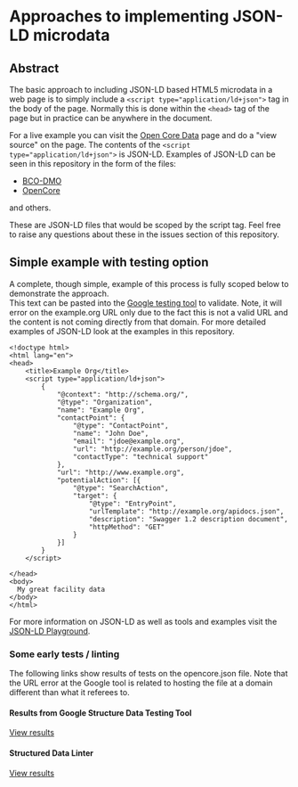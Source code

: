 # Approaches to implementing JSON-LD microdata

## Abstract

The basic approach to including JSON-LD based HTML5 microdata in a web page is to simply
include a ``` <script type="application/ld+json"> ``` tag in the body of the page. 
Normally this is done within the ```<head>``` tag of the page but in practice can be anywhere in the 
document.

For a live example you can visit the [Open Core Data](http://opencoredata.org) page and 
do a "view source" on the page.  The contents of the ``` <script type="application/ld+json"> ```
is JSON-LD.  Examples of JSON-LD can be seen in this repository in the form of
the files:

* [BCO-DMO](https://github.com/fils/CDFRegistryWG/blob/master/bcodmo.json)  
* [OpenCore](https://github.com/fils/CDFRegistryWG/blob/master/opencore.json)  

and others.

These are JSON-LD files that would be scoped by the script tag.  Feel free to raise any questions
about these in the issues section of this repository.  

## Simple example with testing option

A complete, though simple, example of this process is fully scoped below to demonstrate the approach.  
This text can be pasted into the 
[Google testing tool](https://search.google.com/structured-data/testing-tool) to validate.  Note, it will error on the example.org URL only due to the fact this is not a valid URL and the content is not coming 
directly from that domain.   For more detailed examples of JSON-LD look at the examples in this repository.


```
<!doctype html>
<html lang="en">
<head>
    <title>Example Org</title>
    <script type="application/ld+json">
        {
            "@context": "http://schema.org/",
            "@type": "Organization",
            "name": "Example Org",
            "contactPoint": {
                "@type": "ContactPoint",
                "name": "John Doe",
                "email": "jdoe@example.org",
                "url": "http://example.org/person/jdoe",
                "contactType": "technical support"
            },
            "url": "http://www.example.org",
            "potentialAction": [{
                "@type": "SearchAction",
                "target": {
                    "@type": "EntryPoint",
                    "urlTemplate": "http://example.org/apidocs.json",
                    "description": "Swagger 1.2 description document",
                    "httpMethod": "GET"
                }
            }]
        }
    </script>

</head>
<body>
  My great facility data
</body>
</html>

```

For more information on JSON-LD as well as tools and examples 
visit the [JSON-LD Playground](http://json-ld.org/playground/).


### Some early tests / linting
The following links show results of tests on the opencore.json file.  Note that the 
URL error at the Google tool is related to hosting the file at a domain different than what it referees to.

#### Results from Google Structure Data Testing Tool
[View results](https://search.google.com/structured-data/testing-tool#url=https%3A%2F%2Fraw.githubusercontent.com%2Ffils%2FCDFRegistryWG%2Fmaster%2Fopencore.json)

#### Structured Data Linter
[View results](http://linter.structured-data.org/?url=https:%2F%2Fraw.githubusercontent.com%2Ffils%2FCDFRegistryWG%2Fmaster%2Fopencore.json)

